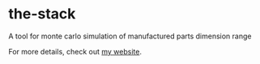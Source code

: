 # the-stack
A tool for monte carlo simulation of manufactured parts dimension range

For more details, check out [my website](http://jbschami.com/theStack.html).
